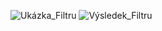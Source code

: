 ![Ukázka_Filtru](https://github.com/Wondeeer/KontrolaFiltru/assets/126611920/4905ddc3-f30d-4f46-8d21-8dcefbe40028)
![Výsledek_Filtru](https://github.com/Wondeeer/KontrolaFiltru/assets/126611920/bccd7a25-1c97-436c-b840-ed7458825248)
